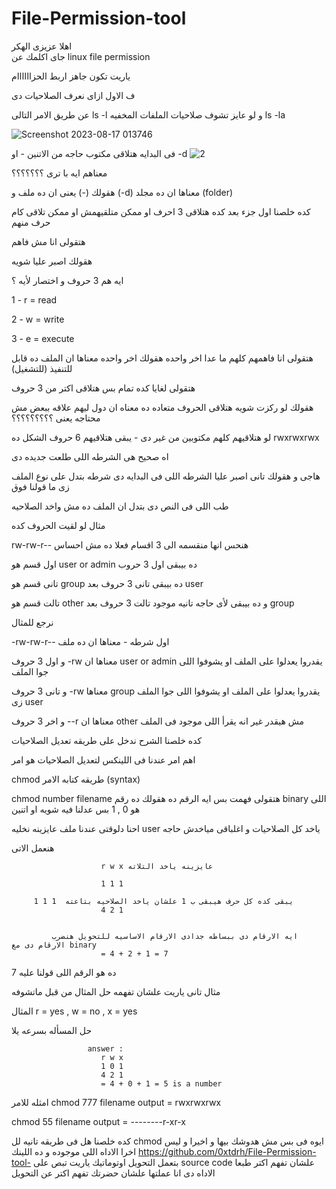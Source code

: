 # File-Permission-tool


اهلا عزيزى الهكر  
جاى اكلمك عن linux file permission 

ياريت تكون جاهز اربط الحزاااااام 

ف الاول ازاى نعرف الصلاحيات دى

عن طريق الامر التالى ls -l و لو عايز تشوف صلاحيات الملفات المخفيه ls -la 

![Screenshot 2023-08-17 013746](https://github.com/0xtdrh/File-Permission-tool-/assets/142453072/44765e19-da4a-4b68-a11c-131c26ed5a5d)



فى البدايه هتلاقى مكتوب حاجه من الاتنين - او
-d ![2](https://github.com/0xtdrh/File-Permission-tool-/assets/142453072/d52072b4-6f79-4e36-b141-ff60d1d3e501)

معناهم ايه با ترى ؟؟؟؟؟؟؟


هقولك (-) يعنى ان ده ملف و (-d) معناها ان ده مجلد (folder)

كده خلصنا اول جزء بعد كده هتلاقى 3 احرف او ممكن متلقيهمش او ممكن تلاقى كام حرف منهم

هتقولى انا مش فاهم 

هقولك اصبر عليا شويه 

ايه هم 3 حروف و اختصار لأيه ؟

1 - r  = read

2 - w  = write 

3 - e  = execute

هتقولى انا فاهمهم كلهم ما عدا اخر واحده هقولك اخر واحده معناها ان الملف ده قابل للتنفيذ (للتشغيل)


هتقولى لغايا كده تمام بس هتلاقى اكتر من 3 حروف

هقولك لو ركزت شويه هتلاقى الحروف متعاده ده معناه ان دول ليهم علاقه ببعض مش محتاجه يعنى ؟؟؟؟؟؟؟؟؟

لو هتلاقيهم كلهم مكتوبين من غير دى - يبقى هتلاقيهم 6 حروف الشكل ده rwxrwxrwx 

اه صحيح هى الشرطه اللى طلعت جديده دى 

هاجى و هقولك تانى اصبر عليا
الشرطه اللى فى البدايه دى شرطه بتدل على نوع الملف زى ما قولنا فوق 

طب اللى فى النص دى بتدل ان الملف ده مش واخد الصلاحيه 

مثال لو لقيت الحروف كده 


rw-rw-r--
هنحس انها منقسمه الى 3 اقسام فعلا ده مش احساس 


اول قسم هو user or admin ده بيبقى اول 3 حروب 

تانى قسم هو group ده بيبقى تانى 3 حروف بعد user

تالت قسم هو other و ده بيبقى لأى حاجه تانيه موجود تالت 3 حروف بعد group

نرجع للمثال 


-rw-rw-r--
اول شرطه - معناها ان ده ملف 

و اول 3 حروف -rw معناها ان user or admin يقدروا يعدلوا على الملف او يشوفوا اللى جوا الملف

و تانى 3 حروف -rw معناها group يقدروا يعدلوا على الملف او يشوفوا اللى جوا الملف زى user

و اخر 3 حروف --r معناها ان other مش هيقدر غير انه يقرأ اللى موجود فى الملف 



كده خلصنا الشرح ندخل على طريقه تعديل الصلاحيات 



اهم امر عندنا فى اللينكس لتعديل الصلاحيات هو امر 


chmod 
طريقه كتابه الامر (syntax) 


chmod number filename 
هتقولى فهمت بس ايه الرقم ده هقولك ده رقم binary اللى هو 0 , 
1
بس عدلنا فيه شويه او اتنين 

احنا دلوقتى عندنا ملف عايزينه نخليه user ياخد كل الصلاحيات و اغلباقى مياخدش حاجه 

هنعمل الاتى 


                        r w x عايزينه ياخد التلاته 
                        
                        1 1 1
    
         1 1 1  يبقى كده كل حرف هيبقى ب 1 علشان ياخد الصلاحيه بتاعته 
                        4 2 1
                        
    
             ايه الارقام دى ببساطه جدادى الارقام الاساسيه للتحويل هنضرب الارقام دى مع binary
                        = 4 + 2 + 1 = 7 
                        
7 ده هو الرقم اللى قولنا عليه 

مثال تانى ياريت علشان تفهمه حل المثال من قبل ماتشوفه 

المثال r = yes  ,  w = no  , x = yes

حل المسأله بسرعه يلا




                        
                     answer :
                        r w x 
                        1 0 1 
                        4 2 1 
                        = 4 + 0 + 1 = 5 is a number 


امثله للامر 
chmod 777 filename 
output = rwxrwxrwx 

chmod 55 filename 
output = --------r-xr-x

كده خلصنا هل فى طريقه تانيه لل chmod 
ايوه فى بس مش هدوشك بيها و اخيرا و ليس اخرا الاداه اللى موجوده و ده اللينك 
https://github.com/0xtdrh/File-Permission-tool-
بتعمل التحويل اوتوماتيك ياريت تبص على source code علشان تفهم اكتر
طبعا الاداه دى انا عملتها علشان حضرتك تفهم اكتر عن التحويل 

